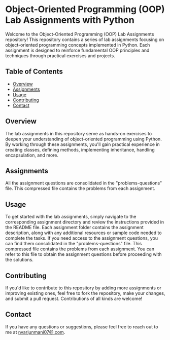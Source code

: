 # Object-Oriented Programming (OOP) Lab Assignments with Python

Welcome to the Object-Oriented Programming (OOP) Lab Assignments repository! This repository contains a series of lab assignments focusing on object-oriented programming concepts implemented in Python. Each assignment is designed to reinforce fundamental OOP principles and techniques through practical exercises and projects.

## Table of Contents

- [Overview](#overview)
- [Assignments](#assignments)
- [Usage](#usage)
- [Contributing](#contributing)
- [Contact](#contact)

## Overview

The lab assignments in this repository serve as hands-on exercises to deepen your understanding of object-oriented programming using Python. By working through these assignments, you'll gain practical experience in creating classes, defining methods, implementing inheritance, handling encapsulation, and more.

## Assignments

All the assignment questions are consolidated in the "problems-questions" file. This compressed file contains the problems from each assignment.
  

## Usage

To get started with the lab assignments, simply navigate to the corresponding assignment directory and review the instructions provided in the README file. Each assignment folder contains the assignment description, along with any additional resources or sample code needed to complete the tasks. If you need access to the assignment questions, you can find them consolidated in the "problems-questions" file. This compressed file contains the problems from each assignment. You can refer to this file to obtain the assignment questions before proceeding with the solutions.


## Contributing

If you'd like to contribute to this repository by adding more assignments or improving existing ones, feel free to fork the repository, make your changes, and submit a pull request. Contributions of all kinds are welcome!


## Contact

If you have any questions or suggestions, please feel free to reach out to me at [nvarjunmani07@.com](mailto:nvarjunmani07@.com).
